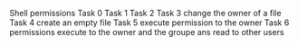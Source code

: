 Shell permissions
Task 0
Task 1
Task 2
Task 3 change the owner of a file
Task 4 create an empty file
Task 5 execute permission to the owner
Task 6 permissions execute to the owner and the groupe ans read to other users
